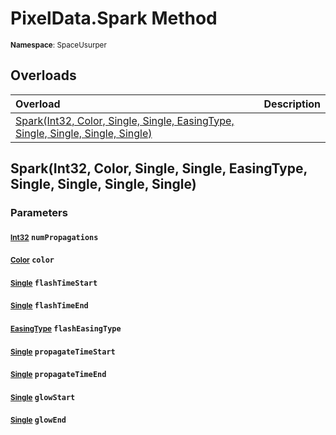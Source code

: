 # PixelData.Spark Method

<small>**Namespace**: SpaceUsurper</small>

## Overloads

<div markdown="1" class="member-table">

| Overload | Description |
| :------- | ----------- |
| [Spark(Int32, Color, Single, Single, EasingType, Single, Single, Single, Single)](#Int32_Color_Single_Single_EasingType_Single_Single_Single_Single_) |  | 

</div>

## Spark(Int32, Color, Single, Single, EasingType, Single, Single, Single, Single)
### Parameters
#### <small>[Int32](https://docs.microsoft.com/en-us/dotnet/api/system.int32?view=netframework-4.5)</small> `numPropagations`

#### <small>[Color](https://docs.unity3d.com/ScriptReference/Color.html)</small> `color`

#### <small>[Single](https://docs.microsoft.com/en-us/dotnet/api/system.single?view=netframework-4.5)</small> `flashTimeStart`

#### <small>[Single](https://docs.microsoft.com/en-us/dotnet/api/system.single?view=netframework-4.5)</small> `flashTimeEnd`

#### <small>[EasingType](../EasingType.md)</small> `flashEasingType`

#### <small>[Single](https://docs.microsoft.com/en-us/dotnet/api/system.single?view=netframework-4.5)</small> `propagateTimeStart`

#### <small>[Single](https://docs.microsoft.com/en-us/dotnet/api/system.single?view=netframework-4.5)</small> `propagateTimeEnd`

#### <small>[Single](https://docs.microsoft.com/en-us/dotnet/api/system.single?view=netframework-4.5)</small> `glowStart`

#### <small>[Single](https://docs.microsoft.com/en-us/dotnet/api/system.single?view=netframework-4.5)</small> `glowEnd`

